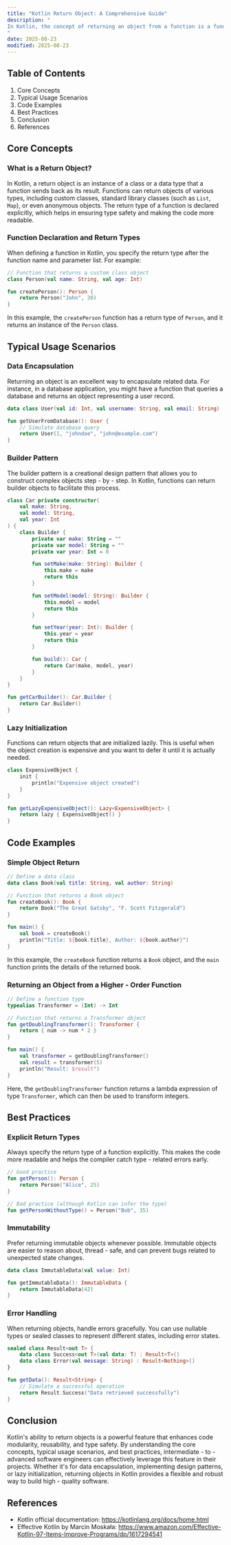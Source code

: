 ```yaml
---
title: "Kotlin Return Object: A Comprehensive Guide"
description: "
In Kotlin, the concept of returning an object from a function is a fundamental yet powerful feature that plays a crucial role in building robust and maintainable software. Returning an object allows functions to encapsulate and transfer complex data or behavior, enabling modular and reusable code. This blog post aims to explore the core concepts, typical usage scenarios, and best practices related to Kotlin return objects. By the end of this article, intermediate - to - advanced software engineers will have a deeper understanding of how to effectively use this feature in their projects.
"
date: 2025-08-23
modified: 2025-08-23
---
```


## Table of Contents
1. Core Concepts
2. Typical Usage Scenarios
3. Code Examples
4. Best Practices
5. Conclusion
6. References

## Core Concepts
### What is a Return Object?
In Kotlin, a return object is an instance of a class or a data type that a function sends back as its result. Functions can return objects of various types, including custom classes, standard library classes (such as `List`, `Map`), or even anonymous objects. The return type of a function is declared explicitly, which helps in ensuring type safety and making the code more readable.

### Function Declaration and Return Types
When defining a function in Kotlin, you specify the return type after the function name and parameter list. For example:
```kotlin
// Function that returns a custom class object
class Person(val name: String, val age: Int)

fun createPerson(): Person {
    return Person("John", 30)
}
```
In this example, the `createPerson` function has a return type of `Person`, and it returns an instance of the `Person` class.

## Typical Usage Scenarios
### Data Encapsulation
Returning an object is an excellent way to encapsulate related data. For instance, in a database application, you might have a function that queries a database and returns an object representing a user record.
```kotlin
data class User(val id: Int, val username: String, val email: String)

fun getUserFromDatabase(): User {
    // Simulate database query
    return User(1, "johndoe", "john@example.com")
}
```

### Builder Pattern
The builder pattern is a creational design pattern that allows you to construct complex objects step - by - step. In Kotlin, functions can return builder objects to facilitate this process.
```kotlin
class Car private constructor(
    val make: String,
    val model: String,
    val year: Int
) {
    class Builder {
        private var make: String = ""
        private var model: String = ""
        private var year: Int = 0

        fun setMake(make: String): Builder {
            this.make = make
            return this
        }

        fun setModel(model: String): Builder {
            this.model = model
            return this
        }

        fun setYear(year: Int): Builder {
            this.year = year
            return this
        }

        fun build(): Car {
            return Car(make, model, year)
        }
    }
}

fun getCarBuilder(): Car.Builder {
    return Car.Builder()
}
```

### Lazy Initialization
Functions can return objects that are initialized lazily. This is useful when the object creation is expensive and you want to defer it until it is actually needed.
```kotlin
class ExpensiveObject {
    init {
        println("Expensive object created")
    }
}

fun getLazyExpensiveObject(): Lazy<ExpensiveObject> {
    return lazy { ExpensiveObject() }
}
```

## Code Examples
### Simple Object Return
```kotlin
// Define a data class
data class Book(val title: String, val author: String)

// Function that returns a Book object
fun createBook(): Book {
    return Book("The Great Gatsby", "F. Scott Fitzgerald")
}

fun main() {
    val book = createBook()
    println("Title: ${book.title}, Author: ${book.author}")
}
```
In this example, the `createBook` function returns a `Book` object, and the `main` function prints the details of the returned book.

### Returning an Object from a Higher - Order Function
```kotlin
// Define a function type
typealias Transformer = (Int) -> Int

// Function that returns a Transformer object
fun getDoublingTransformer(): Transformer {
    return { num -> num * 2 }
}

fun main() {
    val transformer = getDoublingTransformer()
    val result = transformer(5)
    println("Result: $result")
}
```
Here, the `getDoublingTransformer` function returns a lambda expression of type `Transformer`, which can then be used to transform integers.

## Best Practices
### Explicit Return Types
Always specify the return type of a function explicitly. This makes the code more readable and helps the compiler catch type - related errors early.
```kotlin
// Good practice
fun getPerson(): Person {
    return Person("Alice", 25)
}

// Bad practice (although Kotlin can infer the type)
fun getPersonWithoutType() = Person("Bob", 35)
```

### Immutability
Prefer returning immutable objects whenever possible. Immutable objects are easier to reason about, thread - safe, and can prevent bugs related to unexpected state changes.
```kotlin
data class ImmutableData(val value: Int)

fun getImmutableData(): ImmutableData {
    return ImmutableData(42)
}
```

### Error Handling
When returning objects, handle errors gracefully. You can use nullable types or sealed classes to represent different states, including error states.
```kotlin
sealed class Result<out T> {
    data class Success<out T>(val data: T) : Result<T>()
    data class Error(val message: String) : Result<Nothing>()
}

fun getData(): Result<String> {
    // Simulate a successful operation
    return Result.Success("Data retrieved successfully")
}
```

## Conclusion
Kotlin's ability to return objects is a powerful feature that enhances code modularity, reusability, and type safety. By understanding the core concepts, typical usage scenarios, and best practices, intermediate - to - advanced software engineers can effectively leverage this feature in their projects. Whether it's for data encapsulation, implementing design patterns, or lazy initialization, returning objects in Kotlin provides a flexible and robust way to build high - quality software.

## References
- Kotlin official documentation: https://kotlinlang.org/docs/home.html
- Effective Kotlin by Marcin Moskała: https://www.amazon.com/Effective-Kotlin-97-Items-Improve-Programs/dp/1617294541
